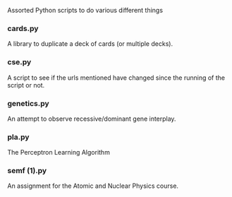 Assorted Python scripts to do various different things

### cards.py

A library to duplicate a deck of cards (or multiple decks).

### cse.py

A script to see if the urls mentioned have changed since the running of the script or not.

### genetics.py

An attempt to observe recessive/dominant gene interplay.

### pla.py

The Perceptron Learning Algorithm

### semf (1).py

An assignment for the Atomic and Nuclear Physics course.


